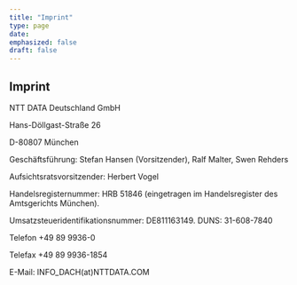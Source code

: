 ```yaml
---
title: "Imprint"
type: page
date: 
emphasized: false
draft: false
---
```


## Imprint

NTT DATA Deutschland GmbH

Hans-Döllgast-Straße 26

D-80807 München

Geschäftsführung: Stefan Hansen (Vorsitzender), Ralf Malter, Swen Rehders

Aufsichtsratsvorsitzender: Herbert Vogel

Handelsregisternummer: HRB 51846 (eingetragen im Handelsregister des Amtsgerichts München).

Umsatzsteueridentifikationsnummer: DE811163149. DUNS: 31-608-7840

Telefon +49 89 9936-0

Telefax +49 89 9936-1854

E-Mail: INFO_DACH(at)NTTDATA.COM 